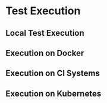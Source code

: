# Test Execution

## Local Test Execution

## Execution on Docker

## Execution on CI Systems

## Execution on Kubernetes